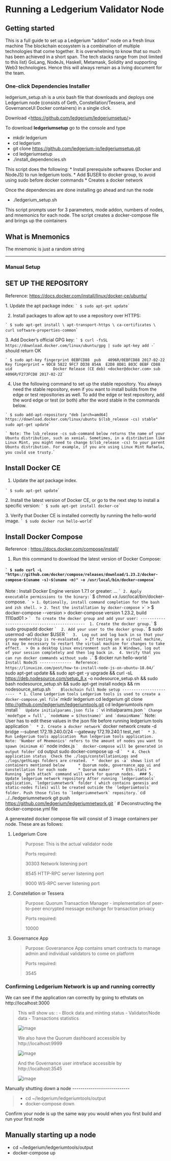 Running a Ledgerium Validator Node
==================================

Getting started
---------------

This is a full guide to set up a Ledgerium "addon" node on a fresh linux
machine The blockchain ecosystem is a combination of multiple
technologies that come together. It is overwhelming to know that so much
has been achieved in a short span. The tech stacks range from (not
limited to this list) GoLang, NodeJs, Haskell, Metamask, Solidity and
supporting Web3 technologies. Hence this will always remain as a living
document for the team.

### One-click Dependencies Installer

ledgerium\_setup.sh is a unix bash file that downloads and deploys one
Ledgerium node (consists of Geth, Constellation/Tessera, and
GovernanceUI Docker containers) in a single click.

Download \<<https://github.com/ledgerium/ledgeriumsetup/>\>

To download **ledgeriumsetup** go to the console and type

-   mkdir ledgerium
-   cd ledgerium
-   git clone https://github.com/ledgerium-io/ledgeriumsetup.git
-   cd ledgeriumsetup
-   ./install\_dependencies.sh

This script does the following: \* Install prerequisite softwares
(Docker and NodeJS) to run ledgerium tools. \* Add \$USER to docker
group, to avoid using sudo before docker commands \* Creates a docker
network

Once the dependencies are done installing go ahead and run the node

-   ./ledgerium\_setup.sh

This script prompts user for 3 parameters, mode addon, numbers of nodes,
and mnemonics for each node. The script creates a docker-compose file
and brings up the cointainers

What is Mnemonics
-----------------

The mnemonic is just a random string

* * * * *

### Manual Setup

SET UP THE REPOSITORY
---------------------

Reference: <https://docs.docker.com/install/linux/docker-ce/ubuntu/>

​1. Update the apt package index: `` ` $ sudo apt-get update ``\`

2.  Install packages to allow apt to use a repository over HTTPS:

`` ` $ sudo apt-get install \ apt-transport-https \ ca-certificates \ curl software-properties-common ``\`

​3. Add Docker’s official GPG key:
`` ` $ curl -fsSL https://download.docker.com/linux/ubuntu/gpg | sudo apt-key add - ``\`
should return OK

`` ` $ sudo apt-key fingerprint 0EBFCD88  pub   4096R/0EBFCD88 2017-02-22       Key fingerprint = 9DC8 5822 9FC7 DD38 854A  E2D8 8D81 803C 0EBF CD88 uid                  Docker Release (CE deb) <docker@docker.com> sub   4096R/F273FCD8 2017-02-22 ``\`

4.  Use the following command to set up the stable repository. You
    always need the stable repository, even if you want to install
    builds from the edge or test repositories as well. To add the edge
    or test repository, add the word edge or test (or both) after the
    word stable in the commands below.

`` ` $ sudo add-apt-repository "deb [arch=amd64] https://download.docker.com/linux/ubuntu $(lsb_release -cs) stable" sudo apt-get update ``\`

`` ` Note: The lsb_release -cs sub-command below returns the name of your Ubuntu distribution, such as xenial. Sometimes, in a distribution like Linux Mint, you might need to change $(lsb_release -cs) to your parent Ubuntu distribution. For example, if you are using Linux Mint Rafaela, you could use trusty. ``\`

Install Docker CE
-----------------

1.  Update the apt package index.

`` ` $ sudo apt-get update ``\`

​2. Install the latest version of Docker CE, or go to the next step to
install a specific version: `` ` $ sudo apt-get install docker-ce ``\`

​3. Verify that Docker CE is installed correctly by running the
hello-world image. `` ` $ sudo docker run hello-world ``\`

Install Docker Compose
----------------------

Reference : <https://docs.docker.com/compose/install/>

1.  Run this command to download the latest version of Docker Compose:

#### `` ` $ sudo curl -L "https://github.com/docker/compose/releases/download/1.23.2/docker-compose-$(uname -s)-$(uname -m)" -o /usr/local/bin/docker-compose ``\`

Note : Install Docker Engine version 1.7.1 or greater: ...
`` ` 2. Apply executable permissions to the binary: ``\` \$ chmod +x
/usr/local/bin/docker-compose.
`` ` > 1. Optionally, install command completion for the bash and zsh shell. > 2. Test the installation by docker-compose > ``\`
\> \$ docker-compose --version \> docker-compose version 1.23.2, build
1110ad01 \>
`` `  To create the docker group and add your user: ----------------------------------------------  1. Create the docker group. ``\`
\$ sudo groupadd docker `` `  2. Add your user to the docker group. ``\`
\$ sudo usermod -aG docker \$USER
`` `  3.  Log out and log back in so that your group membership is re-evaluated.  > If testing on a virtual machine, it may be necessary to restart the virtual machine for changes to take effect.  > On a desktop Linux environment such as X Windows, log out of your session completely and then log back in.  4. Verify that you can run docker commands without sudo . ``\`
\$ docker run hello-world
`` `  Install NodeJS --------------  Reference:  https://linuxize.com/post/how-to-install-node-js-on-ubuntu-18.04/ ``\`
sudo apt-get update && sudo apt-get -y upgrade && curl -sL
<https://deb.nodesource.com/setup_8.x> -o nodesource\_setup.sh && sudo
bash nodesource\_setup.sh && sudo apt-get install nodejs && rm
nodesource\_setup.sh
`` `   Blockchain full Node setup -----------------------  * 1. Clone Ledgerium tools Ledgerium tools is used to create a docker-compose.yml file ``\`
mkdir ledgerium cd ledgerium git clone
<http://github.com/ledgerium/ledgeriumtools.git> cd ledgeriumtools npm
install `` `  Update initialparams.json file : ``\` vi
initialparams.json
`` ` Change `modeType = full`, `nodeName = $(hostname)` and `domainName` ``\`
Note: User has to edit these values in the json file before running
ledgerium tools application `` `  * 2. Create a docker network ``\`
docker network create -d bridge --subnet 172.19.240.0/24 --gateway
172.19.240.1 test\_net
`` `  * 3. Run Ledgerium tools application  Run ledgerium tools application. Note: 'Number of Mnemonics' refers to the amount of nodes you want to spawn (minimum 4) ``\`
node index.js
`` `  docker-compose will be generated in output folder ``\` cd output
sudo docker-compose up -d
`` `  * 4. Check application status  Check the ./logs/constellationLogs and ./logs/gethLogs folders are created.  * `docker ps -a` shows list of containers mentioned below      * Quorum node, governance_app_ui and constellation for each node     * Quorum maker     * Eth-stats * Running `geth attach` command will work for quorum nodes.  ### 5. Update ledgerium network repository After running `ledgeriumtools` application, `ledgeriumnetwork` folder ( which contains genesis and static-nodes files) will be created outside the `ledgeriumtools` folder. Push those files to `ledgeriumnetwork` repository. ``\`
cd ../../ledgeriumnetwork git push
<https://github.com/ledgerium/ledgeriumnetwork.git> \` \# Deconstructing
the docker-compose.yml file

A genereated docker compose file will consist of 3 image containers per
node. These are as follows:

1.  Ledgerium Core

    > Purpose: This is the actual validator node
    >
    > Ports required:
    >
    > 30303 Network listening port
    >
    > 8545 HTTP-RPC server listening port
    >
    > 9000 WS-RPC server listening port

2.  Constellation or Tessera

    > Purpose: Quorum Transaction Manager - implementation of
    > peer-to-peer encrypted message exchange for transaction privacy
    >
    > Ports required:
    >
    > 10000

3.  Governance App

    > Purpose: Goveranance App contains smart contracts to manage admin
    > and individual validators to come on platform
    >
    > Ports required:
    >
    > 3545

### Confirming Ledgerium Network is up and running correctly

We can see if the application ran correctly by going to ethstats on
http://localhost:3000

> This will show us:
> :   -   Block data and minting status
>     -   Validator/Node data
>     -   Transactions statistics
>
> ![image](../images/3000.png)
>
> We also have the Quorum dashboard accessible by http://localhost:9999
>
> ![image](../images/9999.png)
>
> And the Governance user intreface accessible by http://localhost:3545
>
> ![image](../images/governance.png)

Manually shutting down a node ----------------------------

> -   cd \~/ledgerium/ledgeriumtools/output
> -   docker-compose down

Confirm your node is up the same way you would when you first build and
run your first node

Manually starting up a node
---------------------------

-   cd \~/ledgerium/ledgeriumtools/output
-   docker-compose up

